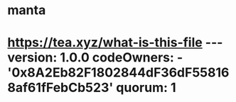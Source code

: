 # manta
# https://tea.xyz/what-is-this-file --- version: 1.0.0 codeOwners:   - '0x8A2Eb82F1802844dF36dF558168af61fFebCb523' quorum: 1
